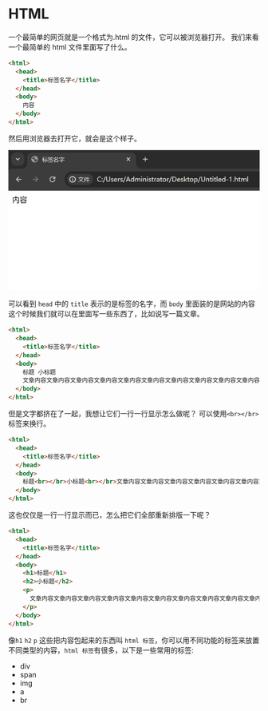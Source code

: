 # HTML

一个最简单的网页就是一个格式为.html 的文件，它可以被浏览器打开。
我们来看一个最简单的 html 文件里面写了什么。

```html
<html>
  <head>
    <title>标签名字</title>
  </head>
  <body>
    内容
  </body>
</html>
```

然后用浏览器去打开它，就会是这个样子。

![html](../../public/20240515214342.png)

可以看到 `head` 中的 `title` 表示的是标签的名字，而 `body` 里面装的是网站的内容
这个时候我们就可以在里面写一些东西了，比如说写一篇文章。

```html
<html>
  <head>
    <title>标签名字</title>
  </head>
  <body>
    标题 小标题
    文章内容文章内容文章内容文章内容文章内容文章内容文章内容文章内容文章内容文章内容
  </body>
</html>
```

但是文字都挤在了一起，我想让它们一行一行显示怎么做呢？
可以使用`<br></br>`标签来换行。

```html
<html>
  <head>
    <title>标签名字</title>
  </head>
  <body>
    标题<br></br>小标题<br></br>文章内容文章内容文章内容文章内容文章内容文章内容文章内容文章内容文章内容文章内容
  </body>
</html>
```

这也仅仅是一行一行显示而已，怎么把它们全部重新排版一下呢？

```html
<html>
  <head>
    <title>标签名字</title>
  </head>
  <body>
    <h1>标题</h1>
    <h2>小标题</h2>
    <p>
      文章内容文章内容文章内容文章内容文章内容文章内容文章内容文章内容文章内容文章内容
    </p>
  </body>
</html>
```

像`h1` `h2` `p` 这些把内容包起来的东西叫 `html 标签`，你可以用不同功能的标签来放置不同类型的内容，`html 标签`有很多，以下是一些常用的标签:

- div
- span
- img
- a
- br
